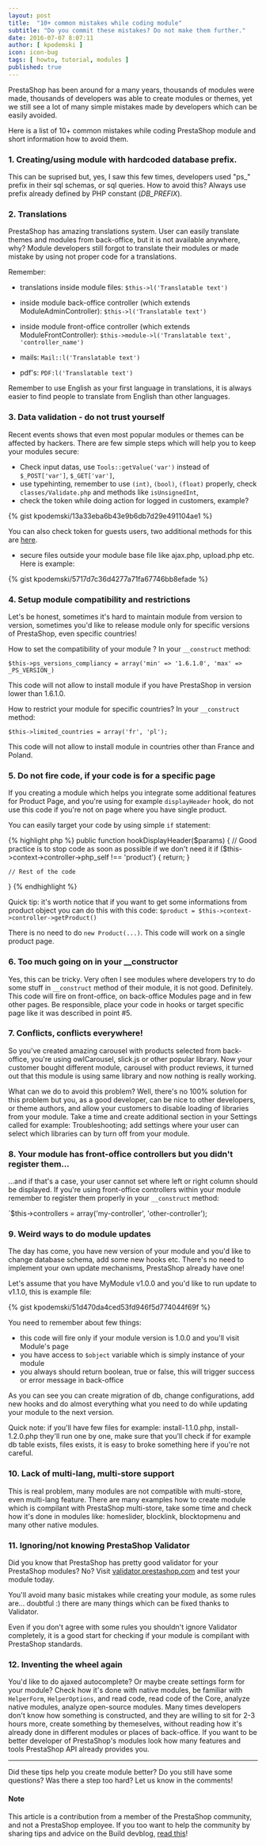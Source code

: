 ```yaml
---
layout: post
title:  "10+ common mistakes while coding module"
subtitle: "Do you commit these mistakes? Do not make them further."
date: 2016-07-07 8:07:11
author: [ kpodemski ]
icon: icon-bug
tags: [ howto, tutorial, modules ]
published: true
---
```


PrestaShop has been around for a many years, thousands of modules were made, thousands of developers was able to create modules or themes, yet we still see a lot of many simple mistakes made by developers which can be easily avoided.

Here is a list of 10+ common mistakes while coding PrestaShop module and short information how to avoid them.

### 1. Creating/using module with hardcoded database prefix.
This can be suprised but, yes, I saw this few times, developers used "ps_" prefix in their sql schemas, or sql queries. How to avoid this? Always use prefix already defined by PHP constant (_DB_PREFIX_).

### 2. Translations
PrestaShop has amazing translations system. User can easily translate themes and modules from back-office, but it is not available anywhere, why? Module developers still forgot to translate their modules or made mistake by using not proper code for a translations.

Remember:

- translations inside module files:
`$this->l('Translatable text')`

- inside module back-office controller (which extends ModuleAdminController):
`$this->l('Translatable text')`

- inside module front-office controller (which extends ModuleFrontController):
`$this->module->l('Translatable text', 'controller_name')`

- mails:
`Mail::l('Translatable text')`

- pdf's:
`PDF:l('Translatable text')`

Remember to use English as your first language in translations, it is always easier to find people to translate from English than other languages.

### 3. Data validation - do not trust yourself

Recent events shows that even most popular modules or themes can be affected by hackers. There are few simple steps which will help you to keep your modules secure:

- Check input datas, use `Tools::getValue('var')` instead of `$_POST['var']`, `$_GET['var']`,
- use typehinting, remember to use `(int)`, `(bool)`, `(float)` properly, check `classes/Validate.php` and methods like `isUnsignedInt`,
- check the token while doing action for logged in customers, example?

{% gist kpodemski/13a33eba6b43e9b6db7d29e491104ae1 %}

You can also check token for guests users, two additional methods for this are [here](https://github.com/PrestaShop/PrestaShop/pull/5863).

- secure files outside your module base file like ajax.php, upload.php etc. Here is example:

{% gist kpodemski/5717d7c36d4277a71fa67746bb8efade %}

### 4. Setup module compatibility and restrictions

Let's be honest, sometimes it's hard to maintain module from version to version, sometimes you'd like to release module only for specific versions of PrestaShop, even specific countries!

How to set the compatibility of your module ? In your `__construct` method:

`$this->ps_versions_compliancy = array('min' => '1.6.1.0', 'max' => _PS_VERSION_)`

This code will not allow to install module if you have PrestaShop in version lower than 1.6.1.0.

How to restrict your module for specific countries? In your `__construct` method:

`$this->limited_countries = array('fr', 'pl');`

This code will not allow to install module in countries other than France and Poland.

### 5. Do not fire code, if your code is for a specific page

If you creating a module which helps you integrate some additional features for Product Page, and you're using for example `displayHeader` hook, do not use this code if you're not on page where you have single product.

You can easily target your code by using simple `if` statement:

{% highlight php %}
public function hookDisplayHeader($params)
{
    // Good practice is to stop code as soon as possible if we don't need it
    if ($this->context->controller->php_self !== 'product') {
        return;
    }

    // Rest of the code
}
{% endhighlight %}

Quick tip: it's worth notice that if you want to get some informations from product object you can do this with this code:
`$product = $this->context->controller->getProduct()`

There is no need to do `new Product(...)`. This code will work on a single product page.

### 6. Too much going on in your __constructor

Yes, this can be tricky. Very often I see modules where developers try to do some stuff in `__construct` method of their module, it is not good. Definitely. This code will fire on front-office, on back-office Modules page and in few other pages. Be responsible, place your code in hooks or target specific page like it was described in point #5.

### 7. Conflicts, conflicts everywhere!

So you've created amazing carousel with products selected from back-office, you're using owlCarousel, slick.js or other popular library. Now your customer bought different module, carousel with product reviews, it turned out that this module is using same library and now nothing is really working.

What can we do to avoid this problem? Well, there's no 100% solution for this problem but you, as a good developer, can be nice to other developers, or theme authors, and allow your customers to disable loading of libraries from your module. Take a time and create additional section in your Settings called for example: Troubleshooting; add settings where your user can select which libraries can by turn off from your module.

### 8. Your module has front-office controllers but you didn't register them...

...and if that's a case, your user cannot set where left or right column should be displayed. If you're using front-office controllers within your module remember to register them properly in your `__construct` method:

`$this->controllers = array('my-controller', 'other-controller');

### 9. Weird ways to do module updates

The day has come, you have new version of your module and you'd like to change database schema, add some new hooks etc. There's no need to implement your own update mechanisms, PrestaShop already have one!

Let's assume that you have MyModule v1.0.0 and you'd like to run update to v1.1.0, this is example file:

{% gist kpodemski/51d470da4ced53fd946f5d774044f69f %}

You need to remember about few things:
- this code will fire only if your module version is 1.0.0 and you'll visit Module's page
- you have access to `$object` variable which is simply instance of your module
- you always should return boolean, true or false, this will trigger success or error message in back-office

As you can see you can create migration of db, change configurations, add new hooks and do almost everything what you need to do while updating your module to the next version.

Quick note: if you'll have few files for example: install-1.1.0.php, install-1.2.0.php they'll run one by one, make sure that you'll check if for example db table exists, files exists, it is easy to broke something here if you're not careful.
 
### 10. Lack of multi-lang, multi-store support

This is real problem, many modules are not compatible with multi-store, even multi-lang feature. There are many examples how to create module which is compilant with PrestaShop multi-store, take some time and check how it's done in modules like: homeslider, blocklink, blocktopmenu and many other native modules.

### 11. Ignoring/not knowing PrestaShop Validator

Did you know that PrestaShop has pretty good validator for your PrestaShop modules? No? Visit [validator.prestashop.com](http://validator.prestashop.com) and test your module today.

You'll avoid many basic mistakes while creating your module, as some rules are... doubtful :) there are many things which can be fixed thanks to Validator.

Even if you don't agree with some rules you shouldn't ignore Validator completely, it is a good start for checking if your module is compilant with PrestaShop standards.

### 12. Inventing the wheel again

You'd like to do ajaxed autocomplete? Or maybe create settings form for your module? Check how it's done with native modules, be familiar with `HelperForm`, `HelperOptions`, and read code, read code of the Core, analyze native modules, analyze open-source modules. Many times developers don't know how something is constructed, and they are willing to sit for 2-3 hours more, create something by themeselves, without reading how it's already done in different modules or places of back-office. If you want to be better developer of PrestaShop's modules look how many features and tools PrestaShop API already provides you.

<hr>

Did these tips help you create module better? Do you still have some questions? Was there a step too hard? Let us know in the comments!

<div class="alert alert-note" role="alert">
<h4><i class='icon-file'></i> Note</h4>
This article is a contribution from a member of the PrestaShop community, and not a PrestaShop employee. If you too want to help the community by sharing tips and advice on the Build devblog, <a href="http://build.prestashop.com/about/#contribute">read this</a>!
</div>
